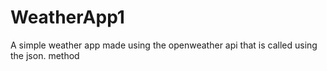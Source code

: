 # WeatherApp1
 A simple weather app made using the openweather api that is called using the json. method

